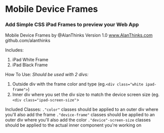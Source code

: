 # Mobile Device Frames
### Add Simple CSS iPad Frames to preview your Web App

Mobile Device Frames by @AlanThinks
Version 1.0
www.AlanThinks.com
github.com/alanthinks

Includes:
1. iPad White Frame
2. iPad Black Frame

How To Use:
*Should be used with 2 divs:*
1. Outside div with the frame color and type (eg.`<div class="white ipad-frame">`)
2. Inner div where you set the div size to match the device screen size (eg. `<div class="ipad-screen-size"`>

Included Classes:
`."color"` classes should be applied to an outer div where you'll also add the frame
`."device-frame"` classes should be applied to an outer div where you'll also add the color
`."device"-screen-size` classes should be applied to the actual inner component you're working on


